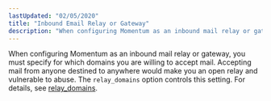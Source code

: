 ```yaml
---
lastUpdated: "02/05/2020"
title: "Inbound Email Relay or Gateway"
description: "When configuring Momentum as an inbound mail relay or gateway you must specify for which domains you are willing to accept mail Accepting mail from anyone destined to anywhere would make you an open relay and vulnerable to abuse The relay domains option controls this setting For details see relay..."
---
```


When configuring Momentum as an inbound mail relay or gateway, you must specify for which domains you are willing to accept mail. Accepting mail from anyone destined to anywhere would make you an open relay and vulnerable to abuse. The `relay_domains` option controls this setting. For details, see [relay_domains](/momentum/4/config/ref-relay-domains).